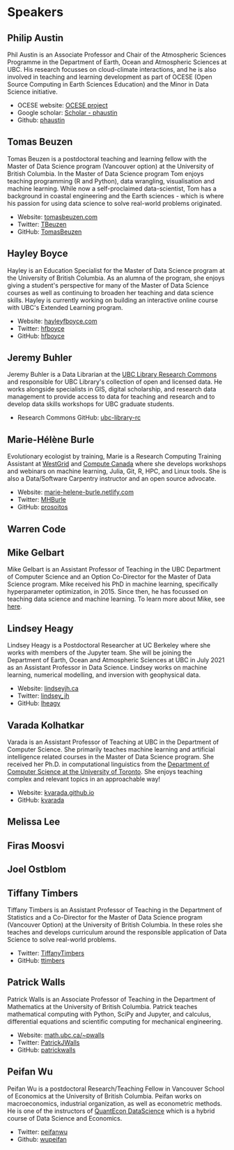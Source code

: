 # Speakers

## Philip Austin

Phil Austin is an Associate Professor and Chair of the Atmospheric Sciences Programme in the Department of Earth, Ocean and Atmospheric Sciences at UBC.  His research focusses on cloud-climate interactions, and he is also involved in teaching and learning development as part of OCESE (Open Source Computing in Earth Sciences Education) and the Minor in Data Science initiative.

- OCESE website: [OCESE project](https://eoas-ubc.github.io/)
- Google scholar: [Scholar - phaustin](https://scholar.google.com/citations?user=HS6eBM4AAAAJ&hl=en)
- Github: [phaustin](https://github.com/phaustin)

## Tomas Beuzen

Tomas Beuzen is a postdoctoral teaching and learning fellow with the Master of Data Science program (Vancouver option) at the University of British Columbia. In the Master of Data Science program Tom enjoys teaching programming (R and Python), data wrangling, visualisation and machine learning. While now a self-proclaimed data-scientist, Tom has a background in coastal engineering and the Earth sciences - which is where his passion for using data science to solve real-world problems originated.

- Website: [tomasbeuzen.com](https://www.tomasbeuzen.com/)
- Twitter: [TBeuzen](https://twitter.com/TBeuzen)
- GitHub: [TomasBeuzen](https://github.com/TomasBeuzen)

## Hayley Boyce

Hayley is an Education Specialist for the Master of Data Science program at the University of British Columbia.  As an alumna of the program, she enjoys giving a student's perspective for many of the Master of Data Science courses as well as continuing to broaden her teaching and data science skills. Hayley is currently working on building an interactive online course with UBC's Extended Learning program.

- Website: [hayleyfboyce.com](https://www.hayleyfboyce.com/)
- Twitter: [hfboyce](https://twitter.com/hayleyfboyce)
- GitHub: [hfboyce](https://github.com/hfboyce)

## Jeremy Buhler

Jeremy Buhler is a Data Librarian at the [UBC Library Research Commons](https://researchcommons.library.ubc.ca) and responsible for UBC Library's collection of open and licensed data. He works alongside specialists in GIS, digital scholarship, and research data management to provide access to data for teaching and research and to develop data skills workshops for UBC graduate students.

- Research Commons GitHub: [ubc-library-rc](https://github.com/ubc-library-rc)

## Marie-Hélène Burle

Evolutionary ecologist by training, Marie is a Research Computing Training Assistant at [WestGrid](https://westgrid.ca) and [Compute Canada](https://computecanada.ca) where she develops workshops and webinars on machine learning, Julia, Git, R, HPC, and Linux tools. She is also a Data/Software Carpentry instructor and an open source advocate.

- Website: [marie-helene-burle.netlify.com](https://marie-helene-burle.netlify.com)
- Twitter: [MHBurle](https://twitter.com/MHBurle)
- GitHub: [prosoitos](https://github.com/prosoitos)

## Warren Code

## Mike Gelbart

Mike Gelbart is an Assistant Professor of Teaching in the UBC Department of Computer Science and an Option Co-Director for the Master of Data Science program. Mike received his PhD in machine learning, specifically hyperparameter optimization, in 2015. Since then, he has focussed on teaching data science and machine learning. To learn more about Mike, see [here](https://www.mikegelbart.com/).

## Lindsey Heagy

Lindsey Heagy is a Postdoctoral Researcher at UC Berkeley where she works with members of the Jupyter team. She will be joining the Department of Earth, Ocean and Atmospheric Sciences at UBC in July 2021 as an Assistant Professor in Data Science. Lindsey works on machine learning, numerical modelling, and inversion with geophysical data.  

- Website: [lindseyjh.ca](https://lindseyjh.ca)
- Twitter: [lindsey_jh](https://twitter.com/lindsey_jh)
- GitHub: [lheagy](http://github.com/lheagy)

## Varada Kolhatkar

Varada is an Assistant Professor of Teaching at UBC in the Department of Computer Science. She primarily teaches machine learning and artificial intelligence related courses in the Master of Data Science program. She received her Ph.D. in computational linguistics from the [Department of Computer Science at the University of Toronto](https://web.cs.toronto.edu/). She enjoys teaching complex and relevant topics in an approachable way!

- Website: [kvarada.github.io](https://kvarada.github.io/)
- GitHub: [kvarada](https://github.com/kvarada)

## Melissa Lee

## Firas Moosvi

## Joel Ostblom

## Tiffany Timbers

Tiffany Timbers is an Assistant Professor of Teaching in the Department of Statistics and a Co-Director for the Master of Data Science program (Vancouver Option) at the University of British Columbia. In these roles she teaches and develops curriculum around the responsible application of Data Science to solve real-world problems.

- Twitter: [TiffanyTimbers](https://twitter.com/TiffanyTimbers)
- GitHub: [ttimbers](https://github.com/ttimbers)

## Patrick Walls

Patrick Walls is an Associate Professor of Teaching in the Department of Mathematics at the University of British Columbia. Patrick teaches mathematical computing with Python, SciPy and Jupyter, and calculus, differential equations and scientific computing for mechanical engineering.

- Website: [math.ubc.ca/~pwalls](https://www.math.ubc.ca/~pwalls)
- Twitter: [PatrickJWalls](https://twitter.com/PatrickJWalls)
- GitHub: [patrickwalls](https://github.com/patrickwalls)

## Peifan Wu

Peifan Wu is a postdoctoral Research/Teaching Fellow in Vancouver School of Economics at the University of British Columbia. Peifan works on macroeconomics, industrial organization, as well as econometric methods. He is one of the instructors of [QuantEcon DataScience](https://datascience.quantecon.org/) which is a hybrid course of Data Science and Economics.

- Twitter: [peifanwu](https://twitter.com/peifanwu)
- Github: [wupeifan](https://github.com/wupeifan)

